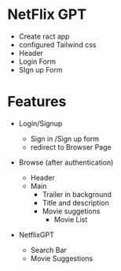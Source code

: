 # NetFlix GPT

- Create ract app
- configured Tailwind css
- Header
- Login Form
- SIgn up Form

# Features
 - Login/Signup
    - Sign in /Sign up form
    - redirect to Browser Page
 - Browse (after authentication)
    - Header
    - Main
        - Trailer in background
        - Title and description
        - Movie suggetions
            - Movie List
 
 - NetflixGPT
    - Search Bar
    - Movie Suggestions

